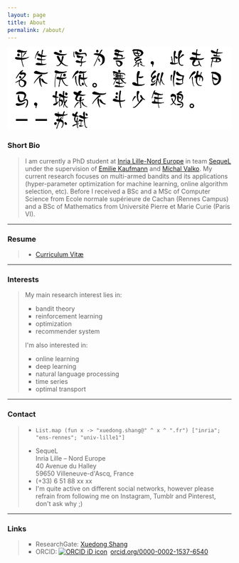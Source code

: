 ```yaml
---
layout: page
title: About
permalink: /about/
---
```


![my alternate text](/static/img/epigram.png)

<h3>Short Bio</h3>

<blockquote>
<p>
I am currently a PhD student at <a href="https://www.inria.fr/centre/lille">Inria Lille-Nord Europe</a> in team <a href="https://team.inria.fr/sequel/">SequeL</a> under the supervision of <a href="http://chercheurs.lille.inria.fr/ekaufman/index.html">Emilie Kaufmann</a> and <a href="http://researchers.lille.inria.fr/~valko/hp/">Michal Valko</a>. My current  research focuses on multi-armed bandits and its applications (hyper-parameter optimization for machine learning, online algorithm selection, etc). Before I received a BSc and a MSc of Computer Science from Ecole normale supérieure de Cachan (Rennes Campus) and a BSc of Mathematics from Université Pierre et Marie Curie (Paris VI).
</p>
</blockquote>

<hr />

<h3>Resume</h3>

<blockquote>

<ul class="fa-ul" itemscope>
<li>
	<i class="fa-li fa fa-file-pdf-o"></i>
	<span><a href="/static/documents/cv.pdf">Curriculum Vitæ</a></span>
</li>
</ul>

</blockquote>

<hr />

<h3>Interests</h3>

<blockquote>
<p>
<p>My main research interest lies in:</p>
<ul style="list-style-type:square">
	<li>bandit theory</li>
	<li>reinforcement learning</li>
	<li>optimization</li>
	<li>recommender system</li>
</ul>
<p>I'm also interested in:</p>
<ul style="list-style-type:square">
	<li>online learning</li>
	<li>deep learning</li>
	<li>natural language processing</li>
	<li>time series</li>
	<li>optimal transport</li>
</ul>
</p>
</blockquote>

<hr />

<h3>Contact</h3>

<blockquote>
<ul class="fa-ul" itemscope>
	<li>
	<i class="fa-li fa fa-envelope"></i>
	<span><pre><code class="language-ocaml">List.map (fun x -> "xuedong.shang@" ^ x ^ ".fr") ["inria"; "ens-rennes"; "univ-lille1"]</code></pre></span>
	</li>
	<li>
	<i class="fa-li fa fa-map-marker"></i>
	<span>SequeL<br>Inria Lille &ndash; Nord Europe<br>40 Avenue du Halley<br>59650 Villeneuve-d'Ascq, France</span>
	</li>
	<li>
	<i class="fa-li fa fa-phone"></i>
	<span>(+33) 6 51 88 xx xx</span>
	</li>
	<li>
	<i class="fa-li fa fa-hand-peace-o"></i>
	<span>I'm quite active on different social networks, however please refrain from following me on Instagram, Tumblr and Pinterest, don't ask why ;)</span>
	</li>
</ul>
</blockquote>

<hr />

<h3>Links</h3>

<blockquote>
<ul style="list-style-type:square">
	<li>ResearchGate: <a href="https://www.researchgate.net/profile/Xuedong_Shang">Xuedong Shang</a></li>
	<li>ORCID: <a href="https://orcid.org/0000-0002-1537-6540" target="orcid.widget" rel="noopener noreferrer" style="vertical-align:top;"><img src="https://orcid.org/sites/default/files/images/orcid_16x16.png" style="width:1em;margin-right:.5em;" alt="ORCID iD icon">orcid.org/0000-0002-1537-6540</a></li>
</ul>
</blockquote>
